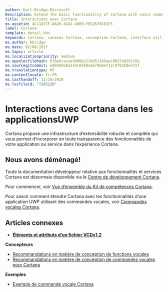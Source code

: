 ```yaml
---
author: Karl-Bridge-Microsoft
Description: Extend the basic functionality of Cortana with voice commands that activate a UWP app and execute a single action.
title: Interactions avec Cortana
ms.assetid: 4C11A7CF-DA26-4CA1-A9B9-FE52670101F5
label: Cortana
template: detail.hbs
keywords: Cortana, canevas Cortana, conception Cortana, interface utilisateur, commandes vocales, VCD
ms.author: kbridge
ms.date: 02/08/2017
ms.topic: article
ms.localizationpriority: medium
ms.openlocfilehash: 67be6cacee3b0062118d51105eec9037dd29135b
ms.sourcegitcommit: ed0304b8a214c03b8aab74b8ef12c9f82b8e3c5f
ms.translationtype: MT
ms.contentlocale: fr-FR
ms.lasthandoff: 11/19/2018
ms.locfileid: "7285220"
---
```

# <a name="cortana-interactions-in-uwp-apps"></a>Interactions avec Cortana dans les applicationsUWP

Cortana propose une infrastructure d’extensibilité robuste et complète qui vous permet d’incorporer en toute transparence des fonctionnalités de votre application ou service dans l’expérience Cortana.

## <a name="weve-moved"></a>Nous avons déménagé!

Toute la documentation développeur relative aux fonctionnalités et services Cortana est désormais disponible via le [Centre de développement Cortana](https://developer.microsoft.com/cortana).

Pour commencer, voir [Vue d’ensemble du Kit de compétences Cortana](https://docs.microsoft.com/cortana/skills/overview).

Pour savoir comment étendre Cortana avec les fonctionnalités d’une application UWP utilisant des commandes vocales, voir [Commandes vocales Cortana](https://docs.microsoft.com/cortana/voice-commands/vcd). 

## <a name="related-articles"></a>Articles connexes

* [**Éléments et attributs d’un fichier VCDv1.2**](https://docs.microsoft.com/uwp/schemas/voicecommands/voice-command-elements-and-attributes-1-2)

**Concepteurs**
* [Recommandations en matière de conception de fonctions vocales](speech-interactions.md)
* [Recommandations en matière de conception de commandes vocales pour Cortana](https://docs.microsoft.com/cortana/voice-commands/voicecommand-design-guidelines)

**Exemples**
* [Exemple de commande vocale Cortana](http://go.microsoft.com/fwlink/p/?LinkID=619899)
 

 




